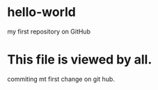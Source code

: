 # hello-world
my first repository on GitHub
# This file is viewed by all.
commiting mt first change on git hub.
